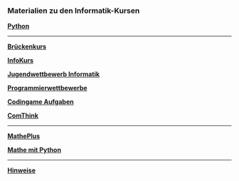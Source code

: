 ### Materialien zu den Informatik-Kursen


**[Python](https://github.com/ktheu/PythonLernen)**

---

**[Brückenkurs](https://github.com/ktheu/Brueckenkurs/blob/main/README.md)**

**[InfoKurs](https://github.com/ktheu/InfoKurs/blob/gh-pages/README.md)**

**[Jugendwettbewerb Informatik](https://ktheu.github.io/jwinf/)**

**[Programmierwettbewerbe](https://ktheu.github.io/Programmierwettbewerbe/)**
<!-- **[Programmierwettbewerbe](https://github.com/ktheu/Programmierwettbewerbe#readme)** -->

**[Codingame Aufgaben](https://github.com/ktheu/InfoKurs/blob/gh-pages/Codingame/codingame.md)**

**[ComThink](https://ktheu.github.io/comThink/)**

---

**[MathePlus](https://ktheu.github.io/MathePlus/)**

<!-- **[Mathe mit Python](https://github.com/ktheu/MatheMitPython/blob/main/readme.md)** -->
**[Mathe mit Python]( https://ktheu.github.io/MatheMitPython/)**



---

**[Hinweise](https://github.com/ktheu/InfoKurs/blob/gh-pages/hinweise.md)**



